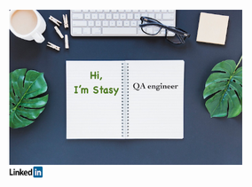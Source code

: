 <img src="Picture/hi.png"  width="420" height="280">\
<img src="Picture/LinkedIn.png"  width="60" height="20" href="https://linkedin.com/in/anastasiia-antipina-antipka">